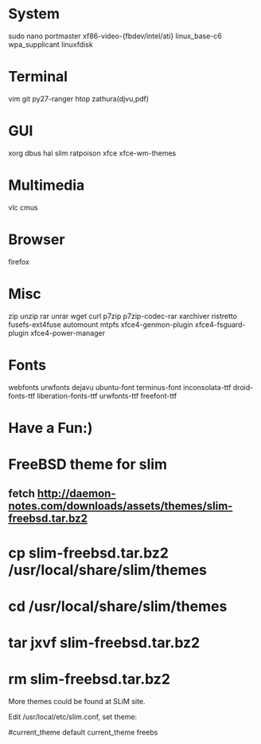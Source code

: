 # System
sudo nano portmaster
xf86-video-{fbdev/intel/ati}
linux_base-c6 wpa_supplicant linuxfdisk

# Terminal
vim git py27-ranger htop zathura(djvu,pdf)

# GUI
xorg dbus hal slim ratpoison xfce xfce-wm-themes 

# Multimedia
vlc cmus

# Browser
firefox

# Misc
zip unzip rar unrar wget curl p7zip p7zip-codec-rar xarchiver ristretto
fusefs-ext4fuse automount mtpfs xfce4-genmon-plugin xfce4-fsguard-plugin xfce4-power-manager

# Fonts
webfonts urwfonts dejavu ubuntu-font terminus-font
inconsolata-ttf droid-fonts-ttf liberation-fonts-ttf urwfonts-ttf freefont-ttf

# Have a Fun:)

# FreeBSD theme for slim

## fetch http://daemon-notes.com/downloads/assets/themes/slim-freebsd.tar.bz2

# cp slim-freebsd.tar.bz2 /usr/local/share/slim/themes
# cd /usr/local/share/slim/themes
# tar jxvf slim-freebsd.tar.bz2
# rm slim-freebsd.tar.bz2

More themes could be found at SLiM site.

Edit /usr/local/etc/slim.conf, set theme:

#current_theme       default
current_theme       freebs

